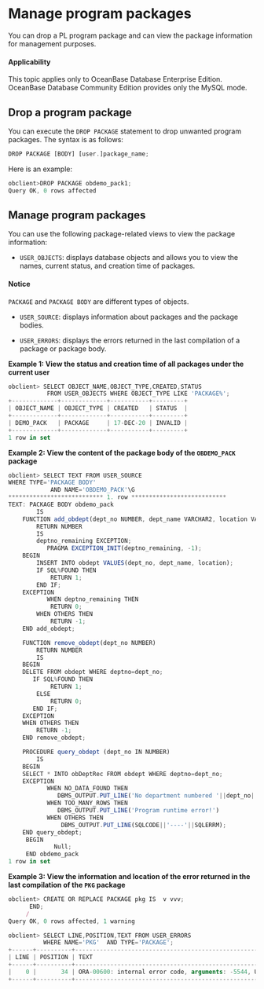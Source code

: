 Manage program packages
==========================

You can drop a PL program package and can view the package information for management purposes.

  <main id="notice" >
    <h4>Applicability</h4>
    <p>This topic applies only to OceanBase Database Enterprise Edition. OceanBase Database Community Edition provides only the MySQL mode. </p>
  </main>

Drop a program package
--------------------------

You can execute the `DROP PACKAGE` statement to drop unwanted program packages. The syntax is as follows:

```javascript
DROP PACKAGE [BODY] [user.]package_name;
```



Here is an example:

```javascript
obclient>DROP PACKAGE obdemo_pack1;
Query OK, 0 rows affected
```



Manage program packages
--------------------------

You can use the following package-related views to view the package information:

* `USER_OBJECTS`: displays database objects and allows you to view the names, current status, and creation time of packages.

<main id="notice" type='notice'>
    <h4>Notice</h4>
    <p><code>PACKAGE</code> and <code>PACKAGE BODY</code> are different types of objects. </p>
  </main>




* `USER_SOURCE`: displays information about packages and the package bodies.



* `USER_ERRORS`: displays the errors returned in the last compilation of a package or package body.






**Example 1: View the status and creation time of all packages under the current user**

```javascript
obclient> SELECT OBJECT_NAME,OBJECT_TYPE,CREATED,STATUS
           FROM USER_OBJECTS WHERE OBJECT_TYPE LIKE 'PACKAGE%';
+-------------+-------------+-----------+---------+
| OBJECT_NAME | OBJECT_TYPE | CREATED   | STATUS  |
+-------------+-------------+-----------+---------+
| DEMO_PACK   | PACKAGE     | 17-DEC-20 | INVALID |
+-------------+-------------+-----------+---------+
1 row in set
```



**Example 2: View the content of the package body of the `OBDEMO_PACK` package**

```javascript
obclient> SELECT TEXT FROM USER_SOURCE
WHERE TYPE='PACKAGE BODY'
            AND NAME='OBDEMO_PACK'\G
*************************** 1. row ***************************
TEXT: PACKAGE BODY obdemo_pack
        IS
    FUNCTION add_obdept(dept_no NUMBER, dept_name VARCHAR2, location VARCHAR2)
        RETURN NUMBER
        IS
        deptno_remaining EXCEPTION;
           PRAGMA EXCEPTION_INIT(deptno_remaining, -1);
    BEGIN
        INSERT INTO obdept VALUES(dept_no, dept_name, location);
        IF SQL%FOUND THEN
            RETURN 1;
        END IF;
    EXCEPTION
           WHEN deptno_remaining THEN
            RETURN 0;
        WHEN OTHERS THEN
            RETURN -1;
    END add_obdept;

    FUNCTION remove_obdept(dept_no NUMBER)
        RETURN NUMBER
        IS
    BEGIN
    DELETE FROM obdept WHERE deptno=dept_no;
       IF SQL%FOUND THEN
            RETURN 1;
        ELSE
            RETURN 0;
       END IF;
    EXCEPTION
    WHEN OTHERS THEN
        RETURN -1;
    END remove_obdept;

    PROCEDURE query_obdept (dept_no IN NUMBER)
        IS
    BEGIN
    SELECT * INTO obDeptRec FROM obdept WHERE deptno=dept_no;
    EXCEPTION
           WHEN NO_DATA_FOUND THEN
              DBMS_OUTPUT.PUT_LINE('No department numbered '||dept_no||' in the database.');
           WHEN TOO_MANY_ROWS THEN
              DBMS_OUTPUT.PUT_LINE('Program runtime error!')
           WHEN OTHERS THEN
               DBMS_OUTPUT.PUT_LINE(SQLCODE||'----'||SQLERRM);
    END query_obdept;
     BEGIN
             Null;
     END obdemo_pack
1 row in set
```



**Example 3: View the information and location of the error returned in the last compilation of the `PKG` package**

```javascript
obclient> CREATE OR REPLACE PACKAGE pkg IS  v vvv;
      END;
     /
Query OK, 0 rows affected, 1 warning

obclient> SELECT LINE,POSITION,TEXT FROM USER_ERRORS
          WHERE NAME='PKG'  AND TYPE='PACKAGE';
+------+----------+------------------------------------------------------------------------+
| LINE | POSITION | TEXT                                                                   |
+------+----------+------------------------------------------------------------------------+
|    0 |       34 | ORA-00600: internal error code, arguments: -5544, Undeclared type: VVV |
+------+----------+------------------------------------------------------------------------+
```


